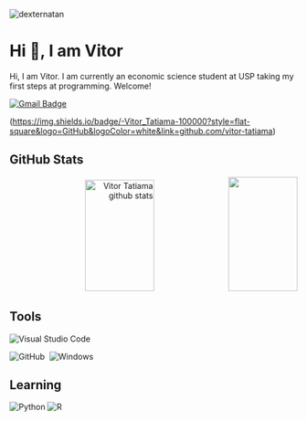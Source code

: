 <p align="left"><img src="https://komarev.com/ghpvc/?username=vitor-tatiama" alt="dexternatan" /></p>


<h1 align = "justify"> Hi 👋, I am Vitor</h1>

Hi, I am Vitor.
I am currently an economic science student at USP taking my first steps at programming. Welcome!

[![Gmail Badge](https://img.shields.io/badge/-vitor.t.gouveia@gmail.com-c14438?style=flat-square&logo=Gmail&logoColor=white&link=mailto:vitor.t.gouveia@gmail.com)](mailto:vitor.t.gouveia@gmail.com)

(https://img.shields.io/badge/-Vitor_Tatiama-100000?style=flat-square&logo=GitHub&logoColor=white&link=github.com/vitor-tatiama)

<h2 align = "justify"> GitHub Stats </h2>
<div align="right">  
  <img width="49%" height="195px" src="https://github-readme-stats.vercel.app/api?username=vitor-tatiama&show_icons=true&count_private=true&hide_border=true&title_color=6272a4&icon_color=6272a4&text_color=ffffff_color=282a36" alt="Vitor Tatiama github stats" /> 
  <img width="49%" height="200px" src="https://github-readme-stats.vercel.app/api/top-langs/?username=vitor-tatiama&layout=compact&hide_border=true&title_color=6272a4&text_color=ffffff_color=282a36" />
</div>


<h2 align = "justify"> Tools </h2>

![Visual Studio Code](https://img.shields.io/badge/-Visual%20Studio%20Code-0D1117?style=for-the-badge&logo=visual-studio-code&logoColor=007ACC&labelColor=0D1117)&nbsp;
<!-- ![Git](https://img.shields.io/badge/-Git-0D1117?style=for-the-badge&logo=git&labelColor=0D1117)&nbsp; -->
![GitHub](https://img.shields.io/badge/-GitHub-0D1117?style=for-the-badge&logo=github&labelColor=0D1117)&nbsp;
![Windows](https://img.shields.io/badge/-Windows-0D1117?style=for-the-badge&logo=windows&labelColor=0D1117)&nbsp;


<h2 align = "justify"> Learning </h2>

![Python](https://img.shields.io/badge/Python-FFD43B?style=for-the-badge&logo=python&logoColor=bl)
![R](https://img.shields.io/badge/R-276DC3?style=for-the-badge&logo=r&logoColor=white)
